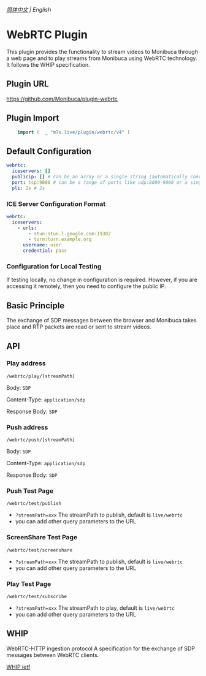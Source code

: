 _[简体中文](https://github.com/Monibuca/plugin-webrtc) | English_
# WebRTC Plugin

This plugin provides the functionality to stream videos to Monibuca through a web page and to play streams from Monibuca using WebRTC technology. It follows the WHIP specification.

## Plugin URL

https://github.com/Monibuca/plugin-webrtc

## Plugin Import

```go
    import (  _ "m7s.live/plugin/webrtc/v4" )
```

## Default Configuration

```yaml
webrtc:
  iceservers: []
  publicip: [] # can be an array or a single string (automatically converted to an array)
  port: tcp:9000 # can be a range of ports like udp:8000-9000 or a single port like udp:9000
  pli: 2s # 2s
```

### ICE Server Configuration Format

```yaml
webrtc:
  iceservers:
    - urls: 
        - stun:stun.l.google.com:19302
        - turn:turn.example.org
      username: user
      credential: pass
```

### Configuration for Local Testing

If testing locally, no change in configuration is required. However, if you are accessing it remotely, then you need to configure the public IP.

## Basic Principle

The exchange of SDP messages between the browser and Monibuca takes place and RTP packets are read or sent to stream videos.

## API

### Play address
`/webrtc/play/[streamPath]`

Body: `SDP`

Content-Type: `application/sdp`

Response Body: `SDP`

### Push address

`/webrtc/push/[streamPath]`

Body: `SDP`

Content-Type: `application/sdp`

Response Body: `SDP`

### Push Test Page

`/webrtc/test/publish`
- `?streamPath=xxx` The streamPath to publish, default is `live/webrtc`
- you can add other query parameters to the URL

### ScreenShare Test Page

`/webrtc/test/screenshare`
- `?streamPath=xxx` The streamPath to publish, default is `live/webrtc`
- you can add other query parameters to the URL

### Play Test Page

`/webrtc/test/subscribe`
- `?streamPath=xxx` The streamPath to play, default is `live/webrtc`
- you can add other query parameters to the URL
## WHIP

WebRTC-HTTP ingestion protocol
A specification for the exchange of SDP messages between WebRTC clients.

[WHIP ietf](https://datatracker.ietf.org/doc/html/draft-ietf-wish-whip-02)
